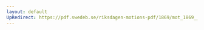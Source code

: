 ```yaml
---
layout: default
UpRedirect: https://pdf.swedeb.se/riksdagen-motions-pdf/1869/mot_1869__ak__00181/mot_1869__ak__00181_001.pdf
---
```

